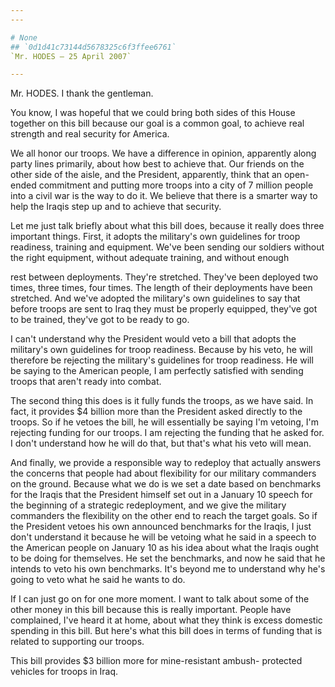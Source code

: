 ```yaml
---
---

# None
## `0d1d41c73144d5678325c6f3ffee6761`
`Mr. HODES — 25 April 2007`

---
```



Mr. HODES. I thank the gentleman.

You know, I was hopeful that we could bring both sides of this House 
together on this bill because our goal is a common goal, to achieve 
real strength and real security for America.

We all honor our troops. We have a difference in opinion, apparently 
along party lines primarily, about how best to achieve that. Our 
friends on the other side of the aisle, and the President, apparently, 
think that an open-ended commitment and putting more troops into a city 
of 7 million people into a civil war is the way to do it. We believe 
that there is a smarter way to help the Iraqis step up and to achieve 
that security.

Let me just talk briefly about what this bill does, because it really 
does three important things. First, it adopts the military's own 
guidelines for troop readiness, training and equipment. We've been 
sending our soldiers without the right equipment, without adequate 
training, and without enough


rest between deployments. They're stretched. They've been deployed two 
times, three times, four times. The length of their deployments have 
been stretched. And we've adopted the military's own guidelines to say 
that before troops are sent to Iraq they must be properly equipped, 
they've got to be trained, they've got to be ready to go.

I can't understand why the President would veto a bill that adopts 
the military's own guidelines for troop readiness. Because by his veto, 
he will therefore be rejecting the military's guidelines for troop 
readiness. He will be saying to the American people, I am perfectly 
satisfied with sending troops that aren't ready into combat.

The second thing this does is it fully funds the troops, as we have 
said. In fact, it provides $4 billion more than the President asked 
directly to the troops. So if he vetoes the bill, he will essentially 
be saying I'm vetoing, I'm rejecting funding for our troops. I am 
rejecting the funding that he asked for. I don't understand how he will 
do that, but that's what his veto will mean.

And finally, we provide a responsible way to redeploy that actually 
answers the concerns that people had about flexibility for our military 
commanders on the ground. Because what we do is we set a date based on 
benchmarks for the Iraqis that the President himself set out in a 
January 10 speech for the beginning of a strategic redeployment, and we 
give the military commanders the flexibility on the other end to reach 
the target goals. So if the President vetoes his own announced 
benchmarks for the Iraqis, I just don't understand it because he will 
be vetoing what he said in a speech to the American people on January 
10 as his idea about what the Iraqis ought to be doing for themselves. 
He set the benchmarks, and now he said that he intends to veto his own 
benchmarks. It's beyond me to understand why he's going to veto what he 
said he wants to do.

If I can just go on for one more moment. I want to talk about some of 
the other money in this bill because this is really important. People 
have complained, I've heard it at home, about what they think is excess 
domestic spending in this bill. But here's what this bill does in terms 
of funding that is related to supporting our troops.

This bill provides $3 billion more for mine-resistant ambush-
protected vehicles for troops in Iraq.
